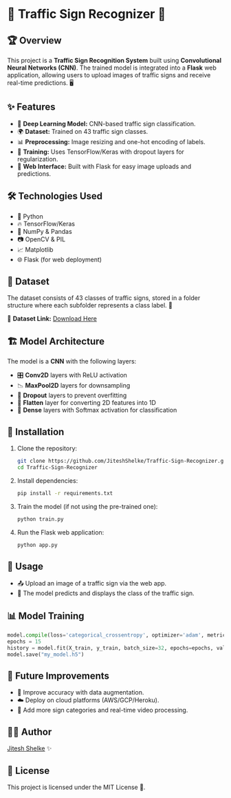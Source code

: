 # 🚦 Traffic Sign Recognizer 🚦

## 🏆 Overview
This project is a **Traffic Sign Recognition System** built using **Convolutional Neural Networks (CNN)**. The trained model is integrated into a **Flask** web application, allowing users to upload images of traffic signs and receive real-time predictions. 🖥️

## ✨ Features
- 🧠 **Deep Learning Model:** CNN-based traffic sign classification.
- 🌍 **Dataset:** Trained on 43 traffic sign classes.
- 📊 **Preprocessing:** Image resizing and one-hot encoding of labels.
- 🔬 **Training:** Uses TensorFlow/Keras with dropout layers for regularization.
- 🚀 **Web Interface:** Built with Flask for easy image uploads and predictions.

## 🛠️ Technologies Used
- 🐍 Python
- 🔥 TensorFlow/Keras
- 🔢 NumPy & Pandas
- 📷 OpenCV & PIL
- 📈 Matplotlib
- 🌐 Flask (for web deployment)

## 📂 Dataset
The dataset consists of 43 classes of traffic signs, stored in a folder structure where each subfolder represents a class label. 🏁

📌 **Dataset Link:** [Download Here](https://www.kaggle.com/datasets/meowmeowmeowmeowmeow/gtsrb-german-traffic-sign)

## 🏗️ Model Architecture
The model is a **CNN** with the following layers:
- 🎛️ **Conv2D** layers with ReLU activation
- 📉 **MaxPool2D** layers for downsampling
- 🚨 **Dropout** layers to prevent overfitting
- 📏 **Flatten** layer for converting 2D features into 1D
- 🎯 **Dense** layers with Softmax activation for classification

## 🔧 Installation
1. Clone the repository:
   ```sh
   git clone https://github.com/JiteshShelke/Traffic-Sign-Recognizer.git
   cd Traffic-Sign-Recognizer
   ```
2. Install dependencies:
   ```sh
   pip install -r requirements.txt
   ```
3. Train the model (if not using the pre-trained one):
   ```sh
   python train.py
   ```
4. Run the Flask web application:
   ```sh
   python app.py
   ```

## 🎯 Usage
- 📤 Upload an image of a traffic sign via the web app.
- 🤖 The model predicts and displays the class of the traffic sign.

## 📊 Model Training
```python
model.compile(loss='categorical_crossentropy', optimizer='adam', metrics=['accuracy'])
epochs = 15
history = model.fit(X_train, y_train, batch_size=32, epochs=epochs, validation_data=(X_test, y_test))
model.save("my_model.h5")
```

## 🚀 Future Improvements
- 🔄 Improve accuracy with data augmentation.
- ☁️ Deploy on cloud platforms (AWS/GCP/Heroku).
- 🎥 Add more sign categories and real-time video processing.

## 👨‍💻 Author
[Jitesh Shelke](https://github.com/JiteshShelke) ✨

## 📜 License
This project is licensed under the MIT License 📄.

